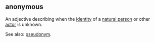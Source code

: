 ## anonymous

<p class="c8"><span>An adjective describing when the </span><span class="c2"><a class="c3" href="#h.z1gairv0pej5">identity</a></span><span>&nbsp;of a </span><span class="c2"><a class="c3" href="#h.yx4qb6dcjdvj">natural person</a></span><span>&nbsp;or other </span><span class="c2"><a class="c3" href="#h.gzdfngxkp0ip">actor</a></span><span>&nbsp;</span><span class="c0">is unknown.</span></p><p class="c8"><span>See also: </span><span class="c2"><a class="c3" href="#h.tgbgt5tqzl4m">pseudonym</a></span><span class="c0">.</span></p>

